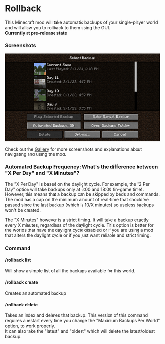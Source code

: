 # Rollback
This Minecraft mod will take automatic backups of your single-player world and will allow you to rollback to them using the GUI. <br>
**Currently at pre-release state**

### Screenshots
![Rollback Screen](https://raw.githubusercontent.com/MehradN/Rollback/master/screenshots/RollbackScreen.png)

Check out the [Gallery](https://github.com/MehradN/Rollback/tree/master/screenshots) for more screenshots and explanations about navigating and using the mod.

### Automated Backup Frequency: What's the difference between "X Per Day" and "X Minutes"?
The "X Per Day" is based on the daylight cycle. For example, the "2 Per Day" option will take backups only at 6:00 and 18:00 (in-game time). However, this means that a backup can be skipped by beds and commands. The mod has a cap on the minimum amount of real-time that should've passed since the last backup (which is 10/X minutes) so useless backups won't be created.

The "X Minutes" however is a strict timing. It will take a backup exactly every X minutes, regardless of the daylight cycle. This option is better for the worlds that have the daylight cycle disabled or if you are using a mod that alters the daylight cycle or if you just want reliable and strict timing.

### Command
#### /rollback list
Will show a simple list of all the backups available for this world.
#### /rollback create
Creates an automated backup
#### /rollback delete
Takes an index and deletes that backup. This version of this command requires a restart every time you change the "Maximum Backups Per World" option, to work properly. <br>
It can also take the "latest" and "oldest" which will delete the latest/oldest backup.
